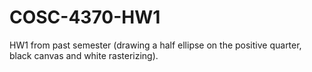 # COSC-4370-HW1
HW1 from past semester (drawing a half ellipse on the positive quarter, black canvas and white rasterizing).
